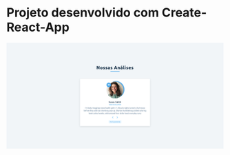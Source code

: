 # Projeto desenvolvido com Create-React-App

![Imagem](https://github.com/MunrraMT/react-tutorial-and-projects-course/blob/main/reviews/public/print.png)
